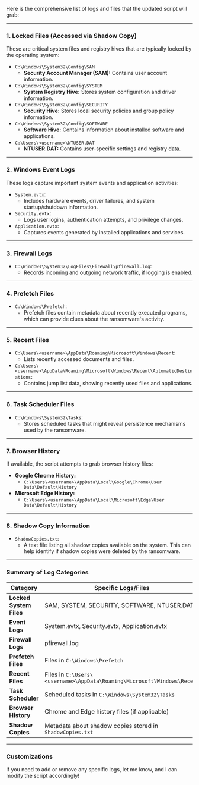 Here is the comprehensive list of logs and files that the updated script will grab:

---

### **1. Locked Files (Accessed via Shadow Copy)**
These are critical system files and registry hives that are typically locked by the operating system:
- `C:\Windows\System32\Config\SAM`  
  - **Security Account Manager (SAM):** Contains user account information.
- `C:\Windows\System32\Config\SYSTEM`  
  - **System Registry Hive:** Stores system configuration and driver information.
- `C:\Windows\System32\Config\SECURITY`  
  - **Security Hive:** Stores local security policies and group policy information.
- `C:\Windows\System32\Config\SOFTWARE`  
  - **Software Hive:** Contains information about installed software and applications.
- `C:\Users\<username>\NTUSER.DAT`  
  - **NTUSER.DAT:** Contains user-specific settings and registry data.

---

### **2. Windows Event Logs**
These logs capture important system events and application activities:
- `System.evtx`:  
  - Includes hardware events, driver failures, and system startup/shutdown information.
- `Security.evtx`:  
  - Logs user logins, authentication attempts, and privilege changes.
- `Application.evtx`:  
  - Captures events generated by installed applications and services.

---

### **3. Firewall Logs**
- `C:\Windows\System32\LogFiles\Firewall\pfirewall.log`:  
  - Records incoming and outgoing network traffic, if logging is enabled.

---

### **4. Prefetch Files**
- `C:\Windows\Prefetch`:  
  - Prefetch files contain metadata about recently executed programs, which can provide clues about the ransomware's activity.

---

### **5. Recent Files**
- `C:\Users\<username>\AppData\Roaming\Microsoft\Windows\Recent`:  
  - Lists recently accessed documents and files.
- `C:\Users\<username>\AppData\Roaming\Microsoft\Windows\Recent\AutomaticDestinations`:  
  - Contains jump list data, showing recently used files and applications.

---

### **6. Task Scheduler Files**
- `C:\Windows\System32\Tasks`:  
  - Stores scheduled tasks that might reveal persistence mechanisms used by the ransomware.

---

### **7. Browser History**
If available, the script attempts to grab browser history files:
- **Google Chrome History:**
  - `C:\Users\<username>\AppData\Local\Google\Chrome\User Data\Default\History`
- **Microsoft Edge History:**
  - `C:\Users\<username>\AppData\Local\Microsoft\Edge\User Data\Default\History`

---

### **8. Shadow Copy Information**
- `ShadowCopies.txt`:  
  - A text file listing all shadow copies available on the system. This can help identify if shadow copies were deleted by the ransomware.

---

### **Summary of Log Categories**
| **Category**          | **Specific Logs/Files**                                                                                     |
|------------------------|-----------------------------------------------------------------------------------------------------------|
| **Locked System Files** | SAM, SYSTEM, SECURITY, SOFTWARE, NTUSER.DAT                                                              |
| **Event Logs**         | System.evtx, Security.evtx, Application.evtx                                                              |
| **Firewall Logs**      | pfirewall.log                                                                                            |
| **Prefetch Files**     | Files in `C:\Windows\Prefetch`                                                                            |
| **Recent Files**       | Files in `C:\Users\<username>\AppData\Roaming\Microsoft\Windows\Recent`                                   |
| **Task Scheduler**     | Scheduled tasks in `C:\Windows\System32\Tasks`                                                            |
| **Browser History**    | Chrome and Edge history files (if applicable)                                                            |
| **Shadow Copies**      | Metadata about shadow copies stored in `ShadowCopies.txt`                                                |

---

### **Customizations**
If you need to add or remove any specific logs, let me know, and I can modify the script accordingly!
